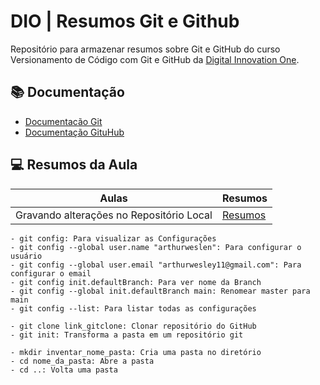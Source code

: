 
# DIO | Resumos Git e Github

Repositório para armazenar resumos sobre Git e GitHub do curso Versionamento de Código com Git e GitHub da [Digital Innovation One](https://www.dio.me/).

## 📚 Documentação
 - [Documentacão Git](https://git-scm.com/doc)
 - [Documentação GituHub](https://docs.github.com/)
 
## 💻 Resumos da Aula

| Aulas | Resumos |
|-------|---------|
| Gravando alterações no Repositório Local | [Resumos]() |

```
- git config: Para visualizar as Configurações
- git config --global user.name "arthurweslen": Para configurar o usuário
- git config --global user.email "arthurwesley11@gmail.com": Para configurar o email
- git config init.defaultBranch: Para ver nome da Branch
- git config --global init.defaultBranch main: Renomear master para main
- git config --list: Para listar todas as configurações

- git clone link_gitclone: Clonar repositório do GitHub
- git init: Transforma a pasta em um repositório git 

- mkdir inventar_nome_pasta: Cria uma pasta no diretório
- cd nome_da_pasta: Abre a pasta 
- cd ..: Volta uma pasta
```

